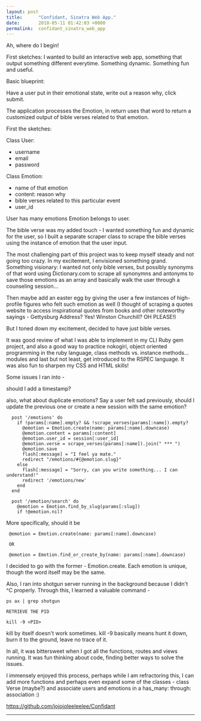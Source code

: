 ```yaml
---
layout: post
title:      "Confidant, Sinatra Web App."
date:       2018-05-11 01:42:03 +0000
permalink:  confidant_sinatra_web_app
---
```



Ah, where do I begin! 

First sketches:
I wanted to build an interactive web app, something that output something different everytime. Something dynamic. Something fun and useful.

Basic blueprint:

Have a user put in their emotional state, write out a reason why, click submit.

The application processes the Emotion, in return uses that word to return a customized output of bible verses related to that emotion.

First the sketches: 

Class User:
* username
* email
* password

Class Emotion: 
* name of that emotion
* content: reason why 
* bible verses related to this particular event
* user_id 

User has many emotions
Emotion belongs to user.

The bible verse was my added touch - I wanted something fun and dynamic for the user, so I built a separate scraper class to scrape the bible verses using the instance of emotion that the user input.

The most challenging part of this project was to keep myself steady and not going too crazy. In my excitement, I envisioned something grand. Something visionary:
I wanted not only bible verses, but possibly synonyms of that word using Dictionary.com to scrape all synonymns and antonyms to save those emotions as an array and basically walk the user through a counseling session...

Then maybe add an easter egg by giving the user a few instances of high-profile figures who felt such emotion as well (I thought of scraping a quotes website to access inspirational quotes from books and other noteworthy sayings - Gettysburg Address? Yes! Winston Churchill? OH PLEASE!)

But I toned down my excitement, decided to have just bible verses. 

It was good review of what I was able to implement in my CLI Ruby gem project, and also a good way to practice nokogiri, object oriented programming in the ruby language, class methods vs. instance methods... modules and last but not least, get introduced to the RSPEC language. It was also fun to sharpen my CSS and HTML skills!

Some issues I ran into - 

should I add a timestamp? 

also, what about duplicate emotions? Say a user felt sad previously, should I update the previous one or create a new session with the same emotion?

```
  post '/emotions' do
    if !params[:name].empty? && !scrape_verses(params[:name]).empty?
      @emotion = Emotion.create(name: params[:name].downcase)
      @emotion.content = params[:content]
      @emotion.user_id = session[:user_id]
      @emotion.verse = scrape_verses(params[:name]).join(" *** ")
      @emotion.save
      flash[:message] = "I feel ya mate."
      redirect "/emotions/#{@emotion.slug}"
    else
      flash[:message] = "Sorry, can you write something... I can understand!"
      redirect '/emotions/new'
    end
  end

  post '/emotion/search' do
    @emotion = Emotion.find_by_slug(params[:slug])
    if !@emotion.nil?
```

More specifically, should it be

```
 @emotion = Emotion.create(name: params[:name].downcase)
 
 OR
 
 @emotion = Emotion.find_or_create_by(name: params[:name].downcase)

```

I decided to go with the former - Emotion.create. Each emotion is unique, though the word itself may be the same.

Also, I ran into shotgun server running in the background because I didn't ^C properly. 
Through this, I learned a valuable command - 

```
ps ax | grep shotgun

RETRIEVE THE PID

kill -9 <PID>
```
kill by itself doesn't work sometimes. kill -9 basically means hunt it down, burn it to the ground, leave no trace of it.


In all, it was bittersweet when I got all the functions, routes and views running. It was fun thinking about code, finding better ways to solve the issues.

I immensely enjoyed this process, perhaps while I am refractoring this, I can add more functions and perhaps even expand some of the classes - class Verse (maybe?) and associate users and emotions in a has_many: through: association :)

https://github.com/jojojoleeleelee/Confidant
***
